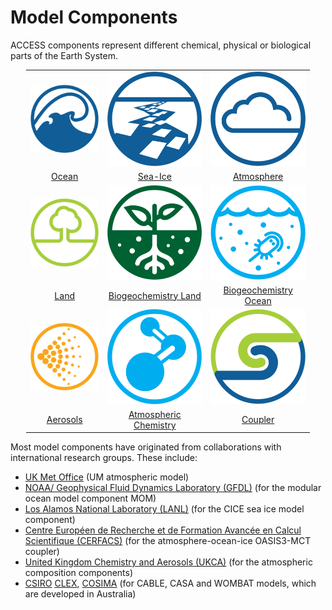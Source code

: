 # Model Components

ACCESS components represent different chemical, physical or biological parts of the Earth System.

<table style="width:90%;margin-left:auto;margin-right:auto;">
  <tr>
     <td><a href="ocean" title="Ocean"><img src="../assets/component-logos/ACCESS-icon-OCEAN-300x300.png"  alt="Ocean"></td></a>
     <td><a href="sea-ice" title="Sea Ice"><img src="../assets/component-logos/ACCESS-icon-SEA-ICE-300x300.png" alt="Sea Ice"></td></a>
     <td><a href="atmosphere" title="Atmosphere"><img src="../assets/component-logos/ACCESS-icon-ATMOSPHERE-300x300.png" alt="Atmosphere"></td></a>
   </tr> 
  <tr>
     <td style="text-align:center"><a href="ocean" title="Ocean">Ocean</td></a>
     <td style="text-align:center"><a href="sea-ice" title="Sea Ice">Sea-Ice</td></a>
     <td style="text-align:center"><a href="atmosphere" title="Atmosphere">Atmosphere</td></a>
   </tr> 
   <tr>
      <td><a href="land" title="Land"><img src="../assets/component-logos/ACCESS-icon-LAND-SURFACE-300x300.png" alt="Land"></td></a>
      <td><a href="bgc_land" title="Biogeochemistry-Land"><img src="../assets/component-logos/ACCESS-icon-bgc-LAND-300x300.png" alt="Biogeochemistry-Land"></td></a>
      <td><a href="bgc_ocean" title="Biogeochemistry-Ocean"><img src="../assets/component-logos/ACCESS-icon-bgc-OCEAN-300x300.png" alt="Biogeochemistry-Ocean"></td></a>
   </tr>
   <tr>
      <td style="text-align:center"><a href="land" title="Land">Land</td></a>
      <td style="text-align:center"><a href="bgc_land" title="Biogeochemistry-Land">Biogeochemistry Land</td></a>
      <td style="text-align:center"><a href="bgc_ocean" title="Biogeochemistry-Ocean">Biogeochemistry Ocean</td></a>
   </tr>
   <tr>
      <td><a href="aerosols_atmospheric_chemistry" title="Aerosols"><img src="../assets/component-logos/ACCESS-icon-AEROSOLS-300x300.png" alt="Aerosols"></td></a>
      <td><a href="aerosols_atmospheric_chemistry" title="Atmospheric Chemistry"><img src="../assets/component-logos/ACCESS-icon-ATMOSPHERIC-CHEMISTRY-300x300.png" alt="Chemistry-Atmosphere"></td></a>
      <td><a href="coupler" title="Coupler"><img src="../assets/component-logos/ACCESS-icon-COUPLER-300x300.png" alt="Coupler"></td></a>
    </tr>
   <tr>
      <td style="text-align:center"><a href="aerosols_atmospheric_chemistry" title="Aerosols">Aerosols</td></a>
      <td style="text-align:center"><a href="aerosols_atmospheric_chemistry" title="Atmospheric Chemistry">Atmospheric Chemistry</td></a>
      <td style="text-align:center"><a href="coupler" title="Coupler">Coupler</td></a>
    </tr>
</table>


Most model components have originated from collaborations with international research groups. These include:

- [UK Met Office][met-office-web] (UM atmospheric model)
- [NOAA/ Geophysical Fluid Dynamics Laboratory (GFDL)][noaa-gfdl-web] (for the modular ocean model component MOM)
- [Los Alamos National Laboratory (LANL)][lanl-web] (for the CICE sea ice model component)
- [Centre Européen de Recherche et de Formation Avancée en Calcul Scientifique (CERFACS)][cerfacs-web] (for the atmosphere-ocean-ice OASIS3-MCT coupler)
- [United Kingdom Chemistry and Aerosols (UKCA)][ukca-web] (for the atmospheric composition components)
- [CSIRO][csiro-web] [CLEX][clex-web], [COSIMA][cosima-web] (for CABLE, CASA and WOMBAT models, which are developed in Australia)

[met-office-web]: https://www.metoffice.gov.uk/
[noaa-gfdl-web]: https://www.gfdl.noaa.gov/
[lanl-web]: https://www.lanl.gov/
[cerfacs-web]: https://cerfacs.fr/en/
[ukca-web]: https://www.ukca.ac.uk/
[csiro-web]: https://www.csiro.au/
[clex-web]: https://www.climateextremes.org.au/
[cosima-web]: http://www.cosima.org.au/
